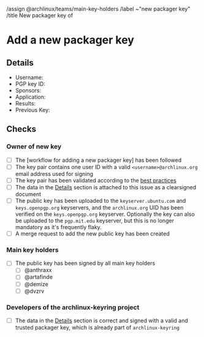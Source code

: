 <!--
This template is used when a new packager PGP public key needs to be added to
the distribution's keyring.
It is either used by the sponsor of a new packager or by an existing packager
when adding a new key for themself.

NOTE: All comment sections with a MODIFY note need to be edited. All checkboxes
in the "Checks" section labeled as "Owner of new key" need to be checked by the
owner of the new key or by a sponsor of a new packager.
-->
/assign @archlinux/teams/main-key-holders
/label ~"new packager key"
/title New packager key of <!-- MODIFY: Add new packager key holder's username -->
<!--
Please do not remove the above quick actions, which automatically label the
issue and assign relevant users.
-->

# Add a new packager key

## Details

- Username: <!-- MODIFY: Add the @-prefixed username -->
- PGP key ID: <!-- MODIFY: Add the output of `gpg --keyid-format long --list-key <MY UID> | sed -n '2p' | tr -d ' '` here -->
- Sponsors: <!-- MODIFY: Add the @-prefixed usernames of the sponsors -->
- Application: <!-- MODIFY: Add link to application, if this is the key of a new packager, else remove -->
- Results: <!-- MODIFY: Add link to results of application, if this is the key of a new packager, else remove -->
- Previous Key: <!--
  MODIFY: Add the output of `gpg --keyid-format long --list-key <MY PREVIOUS ID> | sed -n '2p' | tr -d ' '` here
  if another packager key exists already, else remove
  -->

<!--
MODIFY: Attach the above information of the details section as a clearsigned
document (see https://www.gnupg.org/gph/en/manual/x135.html) to this ticket.
If a previous (valid and trusted) packager key of the user exists, it needs to
be used for clearsigning the document.
If the key of a new packager is added, one of their sponsors needs to clearsign
the details section.

* Select the above text, copy/paste it into a file (e.g. `details.txt`).
* Make sure to sign with the root certificate of the packager key (not any of
  the subkeys!):
  `gpg --armor --default-key <fingerprint_of_root>! --clearsign details.txt`
* Upload `details.txt` as attachment to this ticket.
-->

## Checks

### Owner of new key

- [ ] The [workflow for adding a new packager key]
  has been followed
- [ ] The key pair contains one user ID with a valid `<username>@archlinux.org` email address
  used for signing
- [ ] The key pair has been validated according to the [best practices]
- [ ] The data in the [Details] section is attached to this issue as
  a clearsigned document
- [ ] The public key has been uploaded to the `keyserver.ubuntu.com` and
  `keys.openpgp.org` keyservers, and the `archlinux.org` UID has been verified
  on the `keys.openpgp.org` keyserver.  Optionally the key can also be uploaded
  to the `pgp.mit.edu` keyserver, but this is no longer mandatory as it's
  frequently flaky.
- [ ] A merge request to add the new public key has been created

### Main key holders

- [ ] The public key has been signed by all main key holders
  - [ ] @anthraxx
  - [ ] @artafinde
  - [ ] @demize
  - [ ] @dvzrv

### Developers of the archlinux-keyring project
- [ ] The data in the [Details] section is correct and signed with a
  valid and trusted packager key, which is already part of `archlinux-keyring`

[workflow for adding a new main key]: https://gitlab.archlinux.org/archlinux/archlinux-keyring/-/wikis/workflows/add-a-new-main-key
[best practices]: https://gitlab.archlinux.org/archlinux/archlinux-keyring/-/wikis/best-practices#validating-a-key-pair
[Details]: #details
[verified as working]: https://gitlab.archlinux.org/archlinux/archlinux-keyring/-/wikis/workflows/verify-a-revocation-certificate
